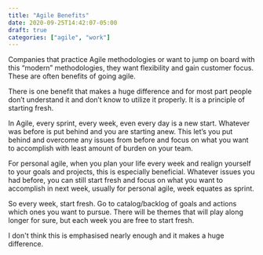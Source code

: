 ```yaml
---
title: "Agile Benefits"
date: 2020-09-25T14:42:07-05:00
draft: true
categories: ["agile", "work"]
---
```


Companies that practice Agile methodologies or want to jump on board with this “modern” methodologies, they want flexibility and gain customer focus. These are often benefits of going agile. 

There is one benefit that makes a huge difference and for most part people don’t understand it and don’t know to utilize it properly. It is a principle of starting fresh.

In Agile, every sprint, every week, even every day is a new start. Whatever was before is put behind and you are starting anew. This let’s you put behind and overcome any issues from before and focus on what you want to accomplish with least amount of burden on your team.

For personal agile, when you plan your life every week and realign yourself to your goals and projects, this is especially beneficial. Whatever issues you had before, you can still start fresh and focus on what you want to accomplish in next week, usually for personal agile, week equates as sprint.

So every week, start fresh. Go to catalog/backlog of goals and actions which ones you want to pursue. There will be themes that will play along longer for sure, but each week you are free to start fresh.

I don't think this is emphasised nearly enough and it makes a huge difference.
